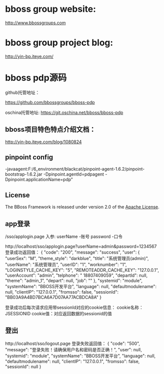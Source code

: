 ﻿# bboss group website:
http://www.bbossgroups.com

# bboss group project blog:
http://yin-bp.iteye.com/

# bboss pdp源码
github托管地址： 

https://github.com/bbossgroups/bboss-pdp 

oschina托管地址:
https://git.oschina.net/bboss/bboss-pdp



## bboss项目特色特点介绍文档：
http://yin-bp.iteye.com/blog/1080824

## pinpoint config

-javaagent:F:/6_environment/blackcat/pinpoint-agent-1.6.2/pinpoint-bootstrap-1.6.2.jar -Dpinpoint.agentId=pdpagent -Dpinpoint.applicationName=pdp"

## License

The BBoss Framework is released under version 2.0 of the [Apache License][].

[Apache License]: http://www.apache.org/licenses/LICENSE-2.0



## app登录
/sso/applogin.page
入参:
userName  -账号
password  -口令

http://localhost/sso/applogin.page?userName=admin&password=1234567
登录成功返回值：
{
	"code": "200",
	"message": "success",
	"user": {
		"userSex": "M",
		"theme_style": "darkblue",
		"title": "系统管理员(admin)",
		"userName": "系统管理员",
		"userID": "1",
		"worknumber": "1",
		"LOGINSTYLE_CACHE_KEY": "5",
		"REMOTEADDR_CACHE_KEY": "127.0.0.1",
		"userAccount": "admin",
		"telphone": " 18807409059",
		"departId": null,
		"theme": "admin_1",
		"depart": null,
		"job": ""
	},
	"systemid": "module",
	"systemName": "BBOSS开发平台",
	"language": null,
	"defaultmodulename": null,
	"clientIP": "127.0.0.1",
	"fromsso": false,
	"sessionId": "BB03A9A4BD7BCA6A7D07AA77ACBDCA8A"
}

登录成功后每次请求应用带sessionId对应的cookie信息：
cookie名称：JSESSIONID
cookie值：对应返回数据的sessionid的值

## 登出
http://localhost/sso/logout.page
登录失败返回值：
{
	"code": "500",
	"message": "登录失败！请确保用户名和密码是否正确！",
	"user": null,
	"systemid": "module",
	"systemName": "BBOSS开发平台",
	"language": null,
	"defaultmodulename": null,
	"clientIP": "127.0.0.1",
	"fromsso": false,
	"sessionId": null
}


